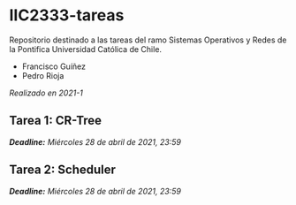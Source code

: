 # IIC2333-tareas

Repositorio destinado a las tareas del ramo Sistemas Operativos y Redes de la Pontifica Universidad Católica de Chile. 

- Francisco Guíñez
- Pedro Rioja

_Realizado en 2021-1_

## Tarea 1: CR-Tree

_**Deadline:** Miércoles 28 de abril de 2021, 23:59_




## Tarea 2: Scheduler

_**Deadline:** Miércoles 28 de abril de 2021, 23:59_